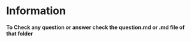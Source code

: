 # Information 

<b> To Check any question or answer check the question.md or .md file of that folder </b>